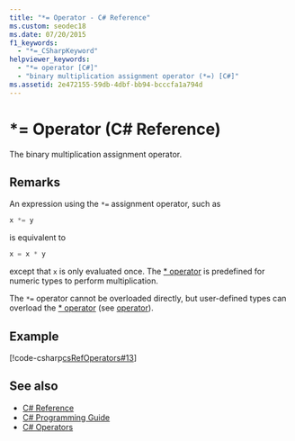 ```yaml
---
title: "*= Operator - C# Reference"
ms.custom: seodec18
ms.date: 07/20/2015
f1_keywords: 
  - "*=_CSharpKeyword"
helpviewer_keywords: 
  - "*= operator [C#]"
  - "binary multiplication assignment operator (*=) [C#]"
ms.assetid: 2e472155-59db-4dbf-bb94-bcccfa1a794d
---
```

# \*= Operator (C# Reference)

The binary multiplication assignment operator.

## Remarks

An expression using the `*=` assignment operator, such as

```csharp
x *= y
```

is equivalent to

```csharp
x = x * y
```

except that `x` is only evaluated once. The [\* operator](multiplication-operator.md) is predefined for numeric types to perform multiplication.

The `*=` operator cannot be overloaded directly, but user-defined types can overload the [\* operator](multiplication-operator.md) (see [operator](../keywords/operator.md)).

## Example

[!code-csharp[csRefOperators#13](~/samples/snippets/csharp/VS_Snippets_VBCSharp/csrefOperators/CS/csrefOperators.cs#13)]

## See also

- [C# Reference](../index.md)
- [C# Programming Guide](../../programming-guide/index.md)
- [C# Operators](index.md)
